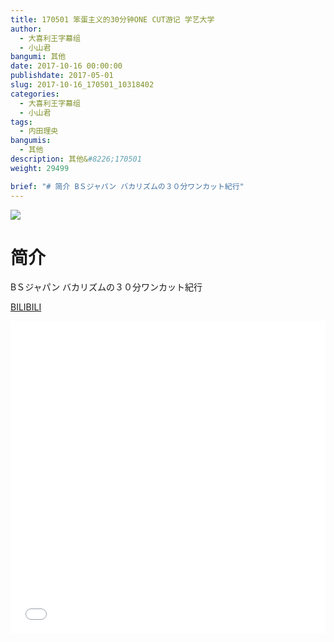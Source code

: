 ```yaml
---
title: 170501 笨蛋主义的30分钟ONE CUT游记 学艺大学
author: 
  - 大喜利王字幕组
  - 小山君
bangumi: 其他
date: 2017-10-16 00:00:00
publishdate: 2017-05-01
slug: 2017-10-16_170501_10318402
categories: 
  - 大喜利王字幕组
  - 小山君
tags: 
  - 内田理央
bangumis: 
  - 其他
description: 其他&#8226;170501
weight: 29499

brief: "# 简介 BＳジャパン バカリズムの３０分ワンカット紀行"
---
```


![](https://i.imgur.com/2xjhb5Z.jpg)

# 简介  
BＳジャパン
バカリズムの３０分ワンカット紀行

  [BILIBILI](https://www.bilibili.com/video/av10318402/)


<div class="vcontainer">  <iframe class='video' src="//www.bilibili.com/blackboard/player.html?aid=10318402" width="100%" height="500" frameborder="0" allowfullscreen="allowfullscreen"></iframe></div>
